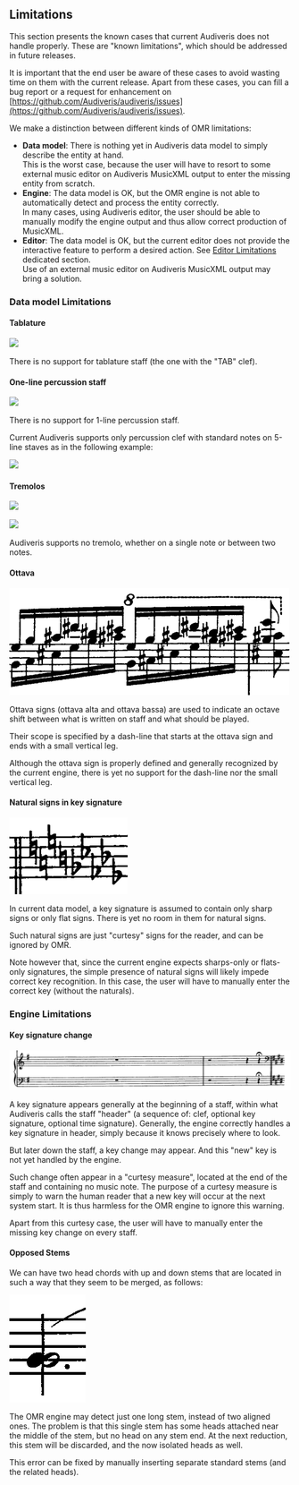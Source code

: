 ---
---
## Limitations

This section presents the known cases that current Audiveris does not handle properly.
These are "known limitations", which should be addressed in future releases.

It is important that the end user be aware of these cases to avoid wasting time on them
with the current release.
Apart from these cases, you can fill a bug report or a request for enhancement on 
[https://github.com/Audiveris/audiveris/issues](https://github.com/Audiveris/audiveris/issues).

We make a distinction between different kinds of OMR limitations:
* **Data model**: There is nothing yet in Audiveris data model to simply describe the entity at hand.  
  This is the worst case, because the user will have to resort to some external music editor on
  Audiveris MusicXML output to enter the missing entity from scratch.
* **Engine**: The data model is OK, but the OMR engine is not able to automatically detect and
  process the entity correctly.  
  In many cases, using Audiveris editor, the user should be able to manually modify the engine
  output and thus allow correct production of MusicXML.
* **Editor**: The data model is OK, but the current editor does not provide the interactive feature
  to perform a desired action.
  See [Editor Limitations](../edition/editor_limitations.md) dedicated section.  
  Use of an external music editor on Audiveris MusicXML output may bring a solution.


### Data model Limitations

#### Tablature

![](https://upload.wikimedia.org/wikipedia/commons/thumb/9/93/Guitar_tablature_sample.svg/450px-Guitar_tablature_sample.svg.png)

There is no support for tablature staff (the one with the "TAB" clef).

#### One-line percussion staff

![](https://encrypted-tbn0.gstatic.com/images?q=tbn:ANd9GcTm2_qwosOfoqJnj2gdIEQXmcWqqpGZ_IN44K_BHKBcmT9GWkDU4w)

There is no support for 1-line percussion staff.

Current Audiveris supports only percussion clef with standard notes on 5-line staves as in
the following example:

![](https://upload.wikimedia.org/wikipedia/commons/c/c8/Drumkit_notation_drums.png)

#### Tremolos

![](https://easymusictheory.files.wordpress.com/2013/02/trem1.jpg?w=479)

![](https://study.com/cimages/multimages/16/tremolo_two_notes.png)

Audiveris supports no tremolo, whether on a single note or between two notes.

#### Ottava

![](../assets/ottava_alta.png)

Ottava signs (ottava alta and ottava bassa) are used to indicate an octave shift between what is
written on staff and what should be played.

Their scope is specified by a dash-line that starts at the ottava sign and ends with a small
vertical leg.

Although the ottava sign is properly defined and generally recognized by the current engine, there
is yet no support for the dash-line nor the small vertical leg.

#### Natural signs in key signature

![](../assets/hybrid_key.png)

In current data model, a key signature is assumed to contain only sharp signs or only flat signs.
There is yet no room in them for natural signs.

Such natural signs are just "curtesy" signs for the reader, and can be ignored by OMR.

Note however that, since the current engine expects sharps-only or flats-only signatures,
the simple presence of natural signs will likely impede correct key recognition.
In this case, the user will have to manually enter the correct key (without the naturals).

### Engine Limitations

#### Key signature change

![](../assets/curtesy_key.png)

A key signature appears generally at the beginning of a staff, within what Audiveris calls the staff
"header" (a sequence of: clef, optional key signature, optional time signature).
Generally, the engine correctly handles a key signature in header, simply because it knows
precisely where to look.

But later down the staff, a key change may appear.
And this "new" key is not yet handled by the engine.

Such change often appear in a "curtesy measure", located at the end of the staff and containing no
music note.
The purpose of a curtesy measure is simply to warn the human reader that a new key will occur at
the next system start.
It is thus harmless for the OMR engine to ignore this warning.

Apart from this curtesy case, the user will have to manually enter the missing key change on every
staff.

#### Opposed Stems

We can have two head chords with up and down stems that are located in such a way that they seem
to be merged, as follows:

![](../assets/opposed_stems.png)

The OMR engine may detect just one long stem, instead of two aligned ones.
The problem is that this single stem has some heads attached near the middle of the stem,
but no head on any stem end.
At the next reduction, this stem will be discarded, and the now isolated heads as well.

This error can be fixed by manually inserting separate standard stems (and the related heads).
